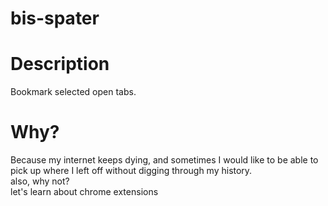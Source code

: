 # bis-spater 
# Description
Bookmark selected open tabs.
# Why?
Because my internet keeps dying, and sometimes I would like to be able to pick up where I left off without digging through my history.\
also, why not?\
let's learn about chrome extensions
